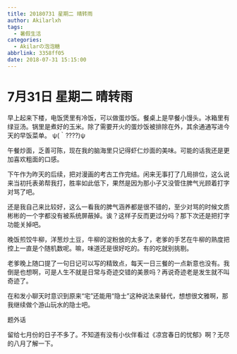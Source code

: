 ```yaml
---
title: 20180731 星期二 晴转雨
author: Akilarlxh
tags:
  - 暑假生活
categories:
  - Akilarの泡泡糖
abbrlink: 3358ff05
date: 2018-07-31 15:15:00
---
```

# 7月31日 星期二 晴转雨

早上起来下楼，电饭煲里有冷饭，可以做蛋炒饭。餐桌上是早餐小馒头。冰箱里有绿豆汤。锅里是煮好的玉米。除了需要开火的蛋炒饭被排除在外，其余通通写进今天的早饭菜单。
ψ(｀????)ψ

午餐炒面，乏善可陈，现在我的脑海里只记得虾仁炒面的美味。可能的话我还是更加喜欢粗面的口感。

下午作为昨天的后续，把对漫画的考古工作完结。闲来无事打了几局排位，这么说来当初托表弟帮我打，胜率如此低下，果然是因为那小子又没管住脾气光顾着打字对骂了吧。

还是我自己来比较好，这么一看我的脾气涵养都是很不错的，至少对骂的时候文质彬彬的一个字都没有被系统屏蔽掉。诶？这样子反而更过分吗？那下次还是把打字功能关掉吧。

晚饭煎饺牛柳，洋葱炒土豆，牛柳的淀粉放的太多了，老爹的手艺在牛柳的熟度把控上一直是个随机数呢。嘛，味道还是很好吃的。有的吃就别挑剔。

老爹晚上随口提了一句日记可以写的精致点，每天一日三餐的一点新意也没有。我倒是也想啊，可是人生不就是日常与奇迹交错的美景吗？再说奇迹老是发生就不叫奇迹了。

在和发小聊天时意识到原来“宅”还能用“隐士”这种说法来替代，想想很文雅啊，那我继续做个游山玩水的隐士吧。

题外话

留给七月份的日子不多了。不知道有没有小伙伴看过《凉宫春日的忧郁》啊？无尽的八月了解一下。

